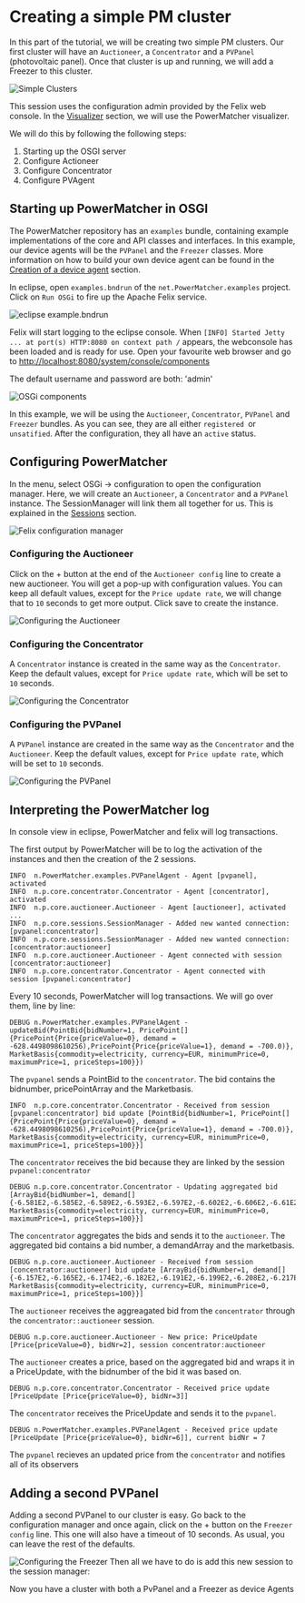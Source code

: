 # Creating a simple PM cluster

In this part of the tutorial, we will be creating two simple PM clusters. Our first cluster will have an `Auctioneer`, a `Concentrator` and a `PVPanel` (photovoltaic panel). Once that cluster is up and running, we will add a Freezer to this cluster.

![Simple Clusters](simple_clusters.png)

This session uses the configuration admin provided by the Felix web console. In the [Visualizer](Visualizer.md) section, we will use the PowerMatcher visualizer.

We will do this by following the following steps:

  1. Starting up the OSGI server
  2. Configure Actioneer
  3. Configure Concentrator
  4. Configure PVAgent

## Starting up PowerMatcher in OSGI

The PowerMatcher repository has an `examples` bundle, containing example implementations of the core and API classes and interfaces. In this example, our device agents will be the `PVPanel` and the `Freezer` classes. More information on how to build your own device agent can be found in the [Creation of a device agent](CreationOfDeviceAgent.md) section.

In eclipse, open `examples.bndrun` of the `net.PowerMatcher.examples` project. Click on `Run OSGi` to fire up the Apache Felix service.

![eclipse example.bndrun](eclipse_example_bndrun.png)

Felix will start logging to the eclipse console. When `[INFO] Started Jetty ... at port(s) HTTP:8080 on context path /` appears, the webconsole has been loaded and is ready for use. Open your favourite web browser and go to [http://localhost:8080/system/console/components](http://localhost:8080/system/console/components) 

The default username and password are both: 'admin'

![OSGi components](felix_bundles.png)

In this example, we will be using the `Auctioneer`, `Concentrator`, `PVPanel` and `Freezer` bundles. As you can see, they are all either `registered `or `unsatified`. After the configuration, they all have an `active` status.

## Configuring PowerMatcher

In the menu, select OSGi -> configuration to open the configuration manager. Here, we will create an `Auctioneer`, a `Concentrator` and a `PVPanel` instance. The SessionManager will link them all together for us. This is explained in the [Sessions](Session.md) section.

![Felix configuration manager](felix_config_mgr.png)

### Configuring the Auctioneer

Click on the + button at the end of the `Auctioneer config` line to create a new auctioneer. You will get a pop-up with configuration values. You can keep all default values, except for the `Price update rate`, we will change that to `10` seconds to get more output. Click save to create the instance.

![Configuring the Auctioneer](auctioneer_config.png)

### Configuring the Concentrator

A `Concentrator` instance is created in the same way as the `Concentrator`. Keep the default values, except for `Price update rate`, which will be set to `10` seconds.

![Configuring the Concentrator](concentrator_config.png)

### Configuring the PVPanel

A `PVPanel` instance are created in the same way as the `Concentrator` and the `Auctioneer`. Keep the default values, except for `Price update rate`, which will be set to `10` seconds.

![Configuring the PVPanel](pvpanel_config.png)

## Interpreting the PowerMatcher log

In console view in eclipse, PowerMatcher and felix will log transactions.

The first output by PowerMatcher will be to log the activation of the instances and then the creation of the 2 sessions.

```
INFO  n.PowerMatcher.examples.PVPanelAgent - Agent [pvpanel], activated
INFO  n.p.core.concentrator.Concentrator - Agent [concentrator], activated
INFO  n.p.core.auctioneer.Auctioneer - Agent [auctioneer], activated
...
INFO  n.p.core.sessions.SessionManager - Added new wanted connection: [pvpanel:concentrator]
INFO  n.p.core.sessions.SessionManager - Added new wanted connection: [concentrator:auctioneer]
INFO  n.p.core.auctioneer.Auctioneer - Agent connected with session [concentrator:auctioneer]
INFO  n.p.core.concentrator.Concentrator - Agent connected with session [pvpanel:concentrator]
```

Every 10 seconds, PowerMatcher will log transactions. We will go over them, line by line:

```
DEBUG n.PowerMatcher.examples.PVPanelAgent - updateBid(PointBid{bidNumber=1, PricePoint[]{PricePoint{Price{priceValue=0}, demand = -628.4498098610256),PricePoint{Price{priceValue=1}, demand = -700.0)}, MarketBasis{commodity=electricity, currency=EUR, minimumPrice=0, maximumPrice=1, priceSteps=100}})
```
The `pvpanel` sends a PointBid to the `concentrator`. The bid contains the bidnumber, pricePointArray and the Marketbasis.
```
INFO  n.p.core.concentrator.Concentrator - Received from session [pvpanel:concentrator] bid update [PointBid{bidNumber=1, PricePoint[]{PricePoint{Price{priceValue=0}, demand = -628.4498098610256),PricePoint{Price{priceValue=1}, demand = -700.0)}, MarketBasis{commodity=electricity, currency=EUR, minimumPrice=0, maximumPrice=1, priceSteps=100}}] 
```
The `concentrator` receives the bid because they are linked by the session `pvpanel:concentrator`
```
DEBUG n.p.core.concentrator.Concentrator - Updating aggregated bid [ArrayBid{bidNumber=1, demand[]{-6.581E2,-6.585E2,-6.589E2,-6.593E2,-6.597E2,-6.602E2,-6.606E2,-6.61E2,-6.614E2,-6.619E2,-6.623E2,-6.627E2,-6.631E2,-6.636E2,-6.64E2,-6.644E2,-6.648E2,-6.653E2,-6.657E2,-6.661E2,-6.665E2,-6.67E2,-6.674E2,-6.678E2,-6.682E2,-6.686E2,-6.691E2,-6.695E2,-6.699E2,-6.703E2,-6.708E2,-6.712E2,-6.716E2,-6.72E2,-6.725E2,-6.729E2,-6.733E2,-6.737E2,-6.742E2,-6.746E2,-6.75E2,-6.754E2,-6.758E2,-6.763E2,-6.767E2,-6.771E2,-6.775E2,-6.78E2,-6.784E2,-6.788E2,-6.792E2,-6.797E2,-6.801E2,-6.805E2,-6.809E2,-6.814E2,-6.818E2,-6.822E2,-6.826E2,-6.831E2,-6.835E2,-6.839E2,-6.843E2,-6.847E2,-6.852E2,-6.856E2,-6.86E2,-6.864E2,-6.869E2,-6.873E2,-6.877E2,-6.881E2,-6.886E2,-6.89E2,-6.894E2,-6.898E2,-6.903E2,-6.907E2,-6.911E2,-6.915E2,-6.919E2,-6.924E2,-6.928E2,-6.932E2,-6.936E2,-6.941E2,-6.945E2,-6.949E2,-6.953E2,-6.958E2,-6.962E2,-6.966E2,-6.97E2,-6.975E2,-6.979E2,-6.983E2,-6.987E2,-6.992E2,-6.996E2,-7E2}, MarketBasis{commodity=electricity, currency=EUR, minimumPrice=0, maximumPrice=1, priceSteps=100}}]
```
The `concentrator` aggregates the bids and sends it to the `auctioneer`. The aggregated bid contains a bid number, a demandArray and the marketbasis.
```
DEBUG n.p.core.auctioneer.Auctioneer - Received from session [concentrator:auctioneer] bid update [ArrayBid{bidNumber=1, demand[]{-6.157E2,-6.165E2,-6.174E2,-6.182E2,-6.191E2,-6.199E2,-6.208E2,-6.217E2,-6.225E2,-6.234E2,-6.242E2,-6.251E2,-6.259E2,-6.268E2,-6.276E2,-6.285E2,-6.293E2,-6.302E2,-6.31E2,-6.319E2,-6.327E2,-6.336E2,-6.344E2,-6.353E2,-6.361E2,-6.37E2,-6.378E2,-6.387E2,-6.395E2,-6.404E2,-6.412E2,-6.421E2,-6.429E2,-6.438E2,-6.446E2,-6.455E2,-6.463E2,-6.472E2,-6.481E2,-6.489E2,-6.498E2,-6.506E2,-6.515E2,-6.523E2,-6.532E2,-6.54E2,-6.549E2,-6.557E2,-6.566E2,-6.574E2,-6.583E2,-6.591E2,-6.6E2,-6.608E2,-6.617E2,-6.625E2,-6.634E2,-6.642E2,-6.651E2,-6.659E2,-6.668E2,-6.676E2,-6.685E2,-6.693E2,-6.702E2,-6.71E2,-6.719E2,-6.727E2,-6.736E2,-6.745E2,-6.753E2,-6.762E2,-6.77E2,-6.779E2,-6.787E2,-6.796E2,-6.804E2,-6.813E2,-6.821E2,-6.83E2,-6.838E2,-6.847E2,-6.855E2,-6.864E2,-6.872E2,-6.881E2,-6.889E2,-6.898E2,-6.906E2,-6.915E2,-6.923E2,-6.932E2,-6.94E2,-6.949E2,-6.957E2,-6.966E2,-6.974E2,-6.983E2,-6.991E2,-7E2}, MarketBasis{commodity=electricity, currency=EUR, minimumPrice=0, maximumPrice=1, priceSteps=100}}] 
```
The `auctioneer` receives the aggreagated bid from the `concentrator` through the `concentrator::auctioneer` session.
```
DEBUG n.p.core.auctioneer.Auctioneer - New price: PriceUpdate [Price{priceValue=0}, bidNr=2], session concentrator:auctioneer
```
The `auctioneer` creates a price, based on the aggregated bid and wraps it in a PriceUpdate, with the bidnumber of the bid it was based on.
```
DEBUG n.p.core.concentrator.Concentrator - Received price update [PriceUpdate [Price{priceValue=0}, bidNr=3]]
```
The `concentrator` receives the PriceUpdate and sends it to the `pvpanel`.
```
DEBUG n.PowerMatcher.examples.PVPanelAgent - Received price update [PriceUpdate [Price{priceValue=0}, bidNr=6]], current bidNr = 7
```
The `pvpanel` recieves an updated price from the `concentrator` and notifies all of its observers

## Adding a second PVPanel

Adding a second PVPanel to our cluster is easy. Go back to the configuration manager and once again, click on the + button on the `Freezer config` line. This one will also have a timeout of 10 seconds. As usual, you can leave the rest of the defaults.

![Configuring the Freezer](pvpanel2_config.png)
Then all we have to do is add this new session to the session manager:

Now you have a cluster with both a PvPanel and a Freezer as device Agents